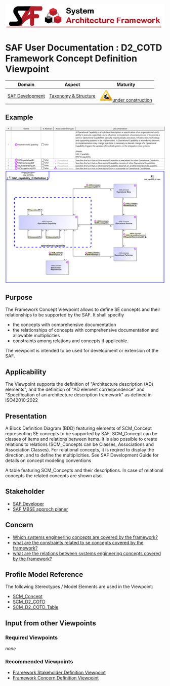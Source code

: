 ![System Architecture Framework](../diagrams/Banner_SAF.png)
# SAF User Documentation : **D2_COTD** Framework Concept Definition Viewpoint
|**Domain**|**Aspect**|**Maturity**|
| --- | --- | --- |
|[SAF Development](../domains.md#Domain-SAF-Development)|[Taxonomy & Structure](../aspects.md#Aspect-Taxonomy-&-Structure)|![Under Construction](../diagrams/Under_construction_icon-yellow.svg )[under construction](../using-saf/maturity.md#under-construction)|
## Example
![Framework-Concept-Definition-Viewpoint-primary-example.svg](../diagrams/vp-examples/Framework-Concept-Definition-Viewpoint-primary-example.svg)
![Framework-Concept-Definition-Viewpoint-primary-example-1.svg](../diagrams/vp-examples/Framework-Concept-Definition-Viewpoint-primary-example-1.svg)
## Purpose
The Framework Concept Viewpoint allows to define SE concepts and their relationships to be supported by the SAF. It shall specifiy
* the concepts with comprehensive documentation
* the relationships of concepts with comprehensive documentation and allowable multiplicities
* constraints among relations and concepts if applicable.

The viewpoint is intended to be used for development or extension of the SAF.
## Applicability
The Viewpoint supports the definition of  "Architecture description (AD) elements",   and the definition of "AD element correspondence"  and  "Specification of an architecture description framework" as defined in ISO42010:2022
## Presentation
A Block Definition Diagram (BDD)  featuring elements of SCM_Concept representing SE concepts to be supported by SAF. SCM_Concept can be classes of items and relations between items. It is also possible to create relations to relations (SCM_Concepts can be Classes, Associations and Association Classes).
For relational concepts, it is reqired to display the direction, and to define the multiplicities. See SAF Development Guide for details on concept modeling conventions

A table featuring SCM_Concepts and their descriptions. In case of relational concepts the related concepts are shown also.

## Stakeholder
* [SAF Developer](../stakeholders.md#SAF-Developer)
* [SAF MBSE approch planer](../stakeholders.md#SAF-MBSE-approch-planer)
## Concern
* [Which systems engineering concepts are covered by the framework?](../concerns.md#_2024x_26f0132_1719129923965_578278_14750)
* [what are the constraints related to se concepts covered by the framework? ](../concerns.md#_2024x_1_26f0132_1727272903091_424205_15904)
* [what are the relations between systems engineering concepts covered by the framework?](../concerns.md#_2024x_1_26f0132_1727272724178_60816_15898)
## Profile Model Reference
The following Stereotypes / Model Elements are used in the Viewpoint:
* [SCM_Concept](../stereotypes.md#scm_concept)
* [SCM_D2_COTD](../stereotypes.md#scm_d2_cotd)
* [SCM_D2_COTD_Table](../stereotypes.md#scm_d2_cotd_table)
## Input from other Viewpoints
### Required Viewpoints
*none*
### Recommended Viewpoints
* [Framework Stakeholder Definition Viewpoint](Framework-Stakeholder-Definition-Viewpoint.md)
* [Framework Concern Definition Viewpoint](Framework-Concern-Definition-Viewpoint.md)
